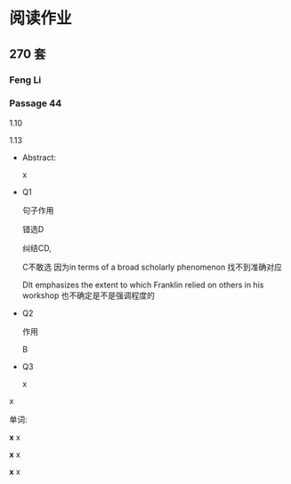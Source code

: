 # 阅读作业

## 270 套

### Feng Li

### Passage 44

1.10

1.13





* Abstract: 

  x

* Q1

  句子作用

  错选D

  纠结CD,

  C不敢选 因为in terms of a broad scholarly phenomenon 找不到准确对应

  DIt emphasizes the extent to which Franklin relied on others in his workshop 也不确定是不是强调程度的

  

* Q2

  作用

  B

  

* Q3

  x

  

x

单词:

__x__ x

__x__ x

__x__ x











